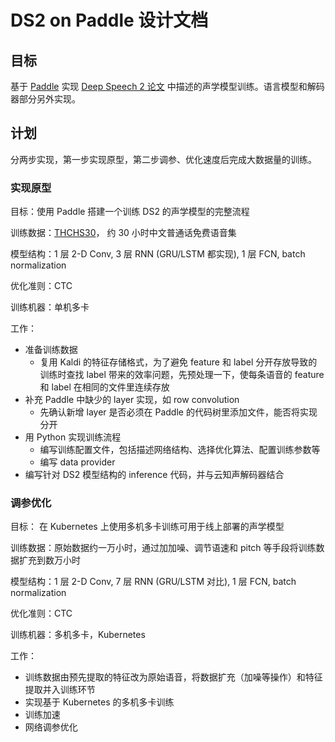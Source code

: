 # DS2 on Paddle 设计文档

## 目标

基于 [Paddle](http://www.paddlepaddle.org/) 实现 [Deep Speech 2 论文](https://arxiv.org/abs/1512.02595) 中描述的声学模型训练。语言模型和解码器部分另外实现。

## 计划

分两步实现，第一步实现原型，第二步调参、优化速度后完成大数据量的训练。

### 实现原型

目标：使用 Paddle 搭建一个训练 DS2 的声学模型的完整流程

训练数据：[THCHS30](http://data.cslt.org/thchs30/README.html)， 约 30 小时中文普通话免费语音集

模型结构：1 层 2-D Conv, 3 层 RNN (GRU/LSTM 都实现), 1 层 FCN, batch normalization

优化准则：CTC

训练机器：单机多卡

工作：

* 准备训练数据
  * 复用 Kaldi 的特征存储格式，为了避免 feature 和 label 分开存放导致的训练时查找 label 带来的效率问题，先预处理一下，使每条语音的 feature 和 label 在相同的文件里连续存放
* 补充 Paddle 中缺少的 layer 实现，如 row convolution
  * 先确认新增 layer 是否必须在 Paddle 的代码树里添加文件，能否将实现分开
* 用 Python 实现训练流程
  * 编写训练配置文件，包括描述网络结构、选择优化算法、配置训练参数等
  * 编写 data provider
* 编写针对 DS2 模型结构的 inference 代码，并与云知声解码器结合

### 调参优化

目标： 在 Kubernetes 上使用多机多卡训练可用于线上部署的声学模型

训练数据：原始数据约一万小时，通过加加噪、调节语速和 pitch 等手段将训练数据扩充到数万小时

模型结构：1 层 2-D Conv, 7 层 RNN (GRU/LSTM 对比), 1 层 FCN, batch normalization

优化准则：CTC

训练机器：多机多卡，Kubernetes

工作：

* 训练数据由预先提取的特征改为原始语音，将数据扩充（加噪等操作）和特征提取并入训练环节
* 实现基于 Kubernetes 的多机多卡训练
* 训练加速
* 网络调参优化
